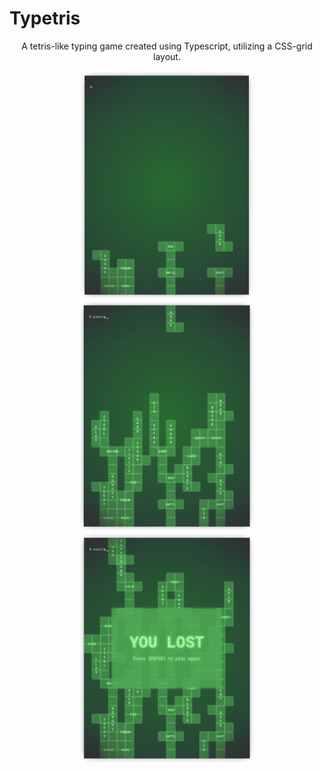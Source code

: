 # Typetris 

<p align="center">A tetris-like typing game created using Typescript, utilizing a CSS-grid layout.</p>
<p align="center">
  <img src="TYS1.png" width="280" >
  <img src="TYS2.png" width="280" >
  <img src="TYS3.png" width="280" >
</p>
